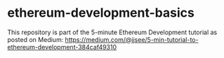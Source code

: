 # ethereum-development-basics
This repository is part of the 5-minute Ethereum Development tutorial as posted on Medium: https://medium.com/@jjsee/5-min-tutorial-to-ethereum-development-384caf49310
